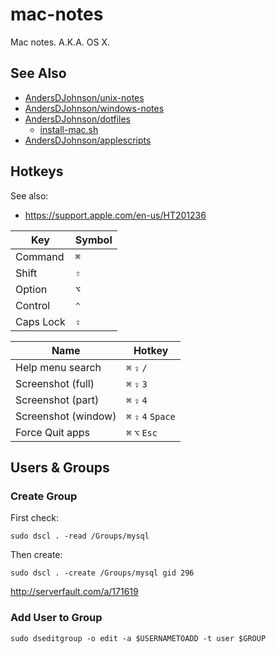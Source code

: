 # mac-notes
Mac notes. A.K.A. OS X.

## See Also
* [AndersDJohnson/unix-notes][unix-notes]
* [AndersDJohnson/windows-notes][windows-notes]
* [AndersDJohnson/dotfiles](https://github.com/AndersDJohnson/dotfiles)
  * [install-mac.sh](https://github.com/AndersDJohnson/dotfiles/blob/master/install-mac.sh)
* [AndersDJohnson/applescripts](https://github.com/AndersDJohnson/applescripts)

## Hotkeys

See also:
* https://support.apple.com/en-us/HT201236

Key | Symbol
--- | ---
Command | `⌘`
Shift | `⇧`
Option | `⌥`
Control | `⌃`
Caps Lock | `⇪`

Name | Hotkey
--- | ---
Help menu search | `⌘` `⇪` `/`
Screenshot (full) | `⌘` `⇪` `3`
Screenshot (part) | `⌘` `⇪` `4`
Screenshot (window) | `⌘` `⇪` `4` `Space`
Force Quit apps | `⌘` `⌥` `Esc`

## Users & Groups

### Create Group

First check:
```
sudo dscl . -read /Groups/mysql
```

Then create:
```
sudo dscl . -create /Groups/mysql gid 296
```

http://serverfault.com/a/171619

### Add User to Group
```
sudo dseditgroup -o edit -a $USERNAMETOADD -t user $GROUP
```

[unix-notes]: https://github.com/AndersDJohnson/unix-notes
[windows-notes]: https://github.com/AndersDJohnson/windows-notes

